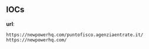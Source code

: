 
## IOCs

__url__:

```text
https://newpowerhq.com/puntofisco.agenziaentrate.it/
https://newpowerhq.com/
```
